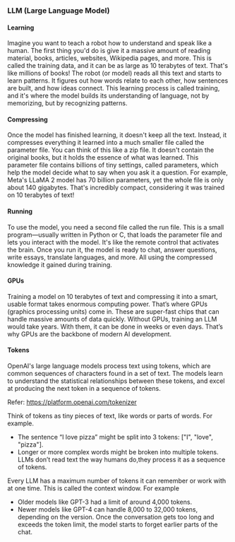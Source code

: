 ### LLM (Large Language Model)

#### Learning
Imagine you want to teach a robot how to understand and speak like a human. The first thing you'd do is give it a massive amount of reading material, books, articles, websites, Wikipedia pages, and more. This is called the training data, and it can be as large as 10 terabytes of text. That's like millions of books!
The robot (or model) reads all this text and starts to learn patterns. It figures out how words relate to each other, how sentences are built, and how ideas connect. This learning process is called training, and it's where the model builds its understanding of language, not by memorizing, but by recognizing patterns.

#### Compressing
Once the model has finished learning, it doesn't keep all the text. Instead, it compresses everything it learned into a much smaller file called the parameter file. You can think of this like a zip file. It doesn't contain the original books, but it holds the essence of what was learned.
This parameter file contains billions of tiny settings, called parameters, which help the model decide what to say when you ask it a question. For example, Meta's LLaMA 2 model has 70 billion parameters, yet the whole file is only about 140 gigabytes. That's incredibly compact, considering it was trained on 10 terabytes of text!

#### Running
To use the model, you need a second file called the run file. This is a small program—usually written in Python or C, that loads the parameter file and lets you interact with the model. It's like the remote control that activates the brain. Once you run it, the model is ready to chat, answer questions, write essays, translate languages, and more. All using the compressed knowledge it gained during training.

#### GPUs

Training a model on 10 terabytes of text and compressing it into a smart, usable format takes enormous computing power. That’s where GPUs (graphics processing units) come in. These are super-fast chips that can handle massive amounts of data quickly. Without GPUs, training an LLM would take years. With them, it can be done in weeks or even days. That’s why GPUs are the backbone of modern AI development.

#### Tokens

OpenAI's large language models process text using tokens, which are common sequences of characters found in a set of text. The models learn to understand the statistical relationships between these tokens, and excel at producing the next token in a sequence of tokens.

Refer: https://platform.openai.com/tokenizer

Think of tokens as tiny pieces of text, like words or parts of words. For example.
- The sentence “I love pizza” might be split into 3 tokens: ["I", "love", "pizza"].
- Longer or more complex words might be broken into multiple tokens.
LLMs don’t read text the way humans do,they process it as a sequence of tokens.

Every LLM has a maximum number of tokens it can remember or work with at one time. This is called the context window. For example
- Older models like GPT-3 had a limit of around 4,000 tokens.
- Newer models like GPT-4 can handle 8,000 to 32,000 tokens, depending on the version.
Once the conversation gets too long and exceeds the token limit, the model starts to forget earlier parts of the chat.




